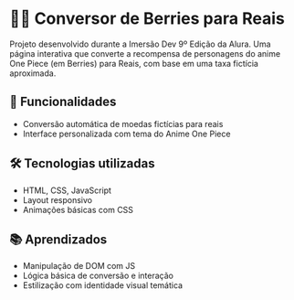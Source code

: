# 🏴‍☠️ Conversor de Berries para Reais

Projeto desenvolvido durante a Imersão Dev 9º Edição da Alura. Uma página interativa que converte a recompensa de personagens do anime One Piece (em Berries) para Reais, com base em uma taxa fictícia aproximada.

## 🎯 Funcionalidades
- Conversão automática de moedas fictícias para reais
- Interface personalizada com tema do Anime One Piece

## 🛠️ Tecnologias utilizadas
- HTML, CSS, JavaScript
- Layout responsivo
- Animações básicas com CSS

## 📚 Aprendizados
- Manipulação de DOM com JS
- Lógica básica de conversão e interação
- Estilização com identidade visual temática

